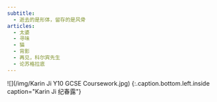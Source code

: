 ```yaml
---
subtitle:
  - 逝去的是形体，留存的是风骨
articles:
  - 太婆
  - 寻味
  - 猫
  - 背影
  - 再见，科尔宾先生
  - 论苏格拉底
---
```


![](/img/Karin Ji Y10 GCSE Coursework.jpg)
{:.caption.bottom.left.inside caption="Karin Ji 纪春露"}
